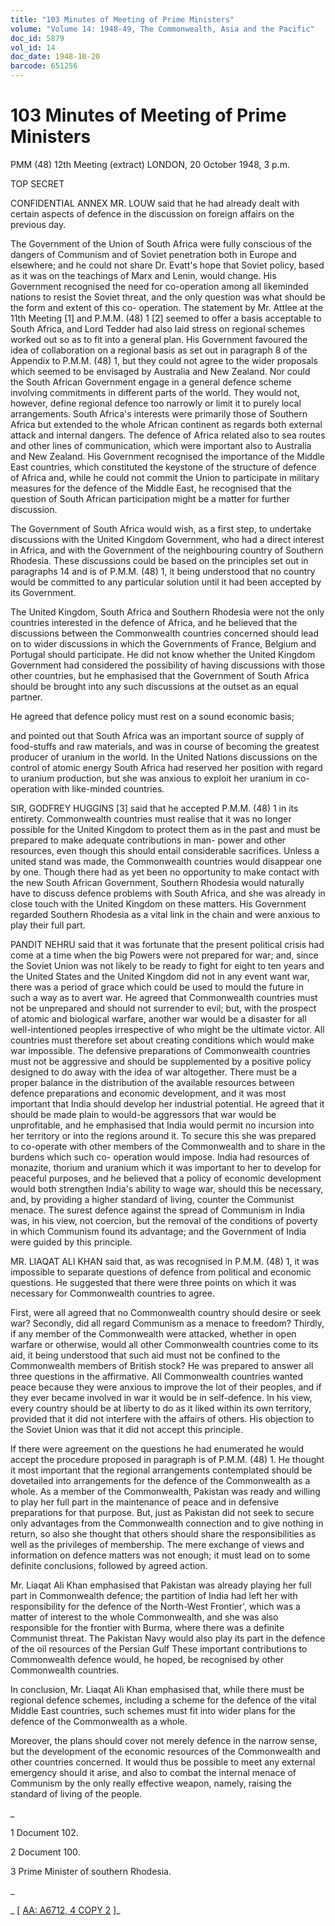 ```yaml
---
title: "103 Minutes of Meeting of Prime Ministers"
volume: "Volume 14: 1948-49, The Commonwealth, Asia and the Pacific"
doc_id: 5879
vol_id: 14
doc_date: 1948-10-20
barcode: 651256
---
```


# 103 Minutes of Meeting of Prime Ministers

PMM (48) 12th Meeting (extract) LONDON, 20 October 1948, 3 p.m.

TOP SECRET

CONFIDENTIAL ANNEX MR. LOUW said that he had already dealt with certain aspects of defence in the discussion on foreign affairs on the previous day.

The Government of the Union of South Africa were fully conscious of the dangers of Communism and of Soviet penetration both in Europe and elsewhere; and he could not share Dr. Evatt's hope that Soviet policy, based as it was on the teachings of Marx and Lenin, would change. His Government recognised the need for co-operation among all likeminded nations to resist the Soviet threat, and the only question was what should be the form and extent of this co- operation. The statement by Mr. Attlee at the 11th Meeting [1] and P.M.M. (48) 1 [2] seemed to offer a basis acceptable to South Africa, and Lord Tedder had also laid stress on regional schemes worked out so as to fit into a general plan. His Government favoured the idea of collaboration on a regional basis as set out in paragraph 8 of the Appendix to P.M.M. (48) 1, but they could not agree to the wider proposals which seemed to be envisaged by Australia and New Zealand. Nor could the South African Government engage in a general defence scheme involving commitments in different parts of the world. They would not, however, define regional defence too narrowly or limit it to purely local arrangements. South Africa's interests were primarily those of Southern Africa but extended to the whole African continent as regards both external attack and internal dangers. The defence of Africa related also to sea routes and other lines of communication, which were important also to Australia and New Zealand. His Government recognised the importance of the Middle East countries, which constituted the keystone of the structure of defence of Africa and, while he could not commit the Union to participate in military measures for the defence of the Middle East, he recognised that the question of South African participation might be a matter for further discussion.

The Government of South Africa would wish, as a first step, to undertake discussions with the United Kingdom Government, who had a direct interest in Africa, and with the Government of the neighbouring country of Southern Rhodesia. These discussions could be based on the principles set out in paragraphs 14 and is of P.M.M. (48) 1, it being understood that no country would be committed to any particular solution until it had been accepted by its Government.

The United Kingdom, South Africa and Southern Rhodesia were not the only countries interested in the defence of Africa, and he believed that the discussions between the Commonwealth countries concerned should lead on to wider discussions in which the Governments of France, Belgium and Portugal should participate. He did not know whether the United Kingdom Government had considered the possibility of having discussions with those other countries, but he emphasised that the Government of South Africa should be brought into any such discussions at the outset as an equal partner.

He agreed that defence policy must rest on a sound economic basis;

and pointed out that South Africa was an important source of supply of food-stuffs and raw materials, and was in course of becoming the greatest producer of uranium in the world. In the United Nations discussions on the control of atomic energy South Africa had reserved her position with regard to uranium production, but she was anxious to exploit her uranium in co- operation with like-minded countries.

SIR, GODFREY HUGGINS [3] said that he accepted P.M.M. (48) 1 in its entirety. Commonwealth countries must realise that it was no longer possible for the United Kingdom to protect them as in the past and must be prepared to make adequate contributions in man- power and other resources, even though this should entail considerable sacrifices. Unless a united stand was made, the Commonwealth countries would disappear one by one. Though there had as yet been no opportunity to make contact with the new South African Government, Southern Rhodesia would naturally have to discuss defence problems with South Africa, and she was already in close touch with the United Kingdom on these matters. His Government regarded Southern Rhodesia as a vital link in the chain and were anxious to play their full part.

PANDIT NEHRU said that it was fortunate that the present political crisis had come at a time when the big Powers were not prepared for war; and, since the Soviet Union was not likely to be ready to fight for eight to ten years and the United States and the United Kingdom did not in any event want war, there was a period of grace which could be used to mould the future in such a way as to avert war. He agreed that Commonwealth countries must not be unprepared and should not surrender to evil; but, with the prospect of atomic and biological warfare, another war would be a disaster for all well-intentioned peoples irrespective of who might be the ultimate victor. All countries must therefore set about creating conditions which would make war impossible. The defensive preparations of Commonwealth countries must not be aggressive and should be supplemented by a positive policy designed to do away with the idea of war altogether. There must be a proper balance in the distribution of the available resources between defence preparations and economic development, and it was most important that India should develop her industrial potential. He agreed that it should be made plain to would-be aggressors that war would be unprofitable, and he emphasised that India would permit no incursion into her territory or into the regions around it. To secure this she was prepared to co-operate with other members of the Commonwealth and to share in the burdens which such co- operation would impose. India had resources of monazite, thorium and uranium which it was important to her to develop for peaceful purposes, and he believed that a policy of economic development would both strengthen India's ability to wage war, should this be necessary, and, by providing a higher standard of living, counter the Communist menace. The surest defence against the spread of Communism in India was, in his view, not coercion, but the removal of the conditions of poverty in which Communism found its advantage; and the Government of India were guided by this principle.

MR. LIAQAT ALI KHAN said that, as was recognised in P.M.M. (48) 1, it was impossible to separate questions of defence from political and economic questions. He suggested that there were three points on which it was necessary for Commonwealth countries to agree.

First, were all agreed that no Commonwealth country should desire or seek war? Secondly, did all regard Communism as a menace to freedom? Thirdly, if any member of the Commonwealth were attacked, whether in open warfare or otherwise, would all other Commonwealth countries come to its aid, it being understood that such aid must not be confined to the Commonwealth members of British stock? He was prepared to answer all three questions in the affirmative. All Commonwealth countries wanted peace because they were anxious to improve the lot of their peoples, and if they ever became involved in war it would be in self-defence. In his view, every country should be at liberty to do as it liked within its own territory, provided that it did not interfere with the affairs of others. His objection to the Soviet Union was that it did not accept this principle.

If there were agreement on the questions he had enumerated he would accept the procedure proposed in paragraph is of P.M.M. (48) 1. He thought it most important that the regional arrangements contemplated should be dovetailed into arrangements for the defence of the Commonwealth as a whole. As a member of the Commonwealth, Pakistan was ready and willing to play her full part in the maintenance of peace and in defensive preparations for that purpose. But, just as Pakistan did not seek to secure only advantages from the Commonwealth connection and to give nothing in return, so also she thought that others should share the responsibilities as well as the privileges of membership. The mere exchange of views and information on defence matters was not enough; it must lead on to some definite conclusions, followed by agreed action.

Mr. Liaqat Ali Khan emphasised that Pakistan was already playing her full part in Commonwealth defence; the partition of India had left her with responsibility for the defence of the North-West Frontier', which was a matter of interest to the whole Commonwealth, and she was also responsible for the frontier with Burma, where there was a definite Communist threat. The Pakistan Navy would also play its part in the defence of the oil resources of the Persian Gulf These important contributions to Commonwealth defence would, he hoped, be recognised by other Commonwealth countries.

In conclusion, Mr. Liaqat Ali Khan emphasised that, while there must be regional defence schemes, including a scheme for the defence of the vital Middle East countries, such schemes must fit into wider plans for the defence of the Commonwealth as a whole.

Moreover, the plans should cover not merely defence in the narrow sense, but the development of the economic resources of the Commonwealth and other countries concerned. It would thus be possible to meet any external emergency should it arise, and also to combat the internal menace of Communism by the only really effective weapon, namely, raising the standard of living of the people.

_

1 Document 102.

2 Document 100.

3 Prime Minister of southern Rhodesia.

_

_ [ [AA: A6712, 4 COPY 2](http://www.naa.gov.au/cgi-bin/Search?O=I&Number=651256) ]_
